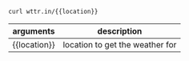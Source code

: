 ```bash
curl wttr.in/{{location}}
```

| arguments    | description                     |
| ------------ | ------------------------------- |
| {{location}} | location to get the weather for |


